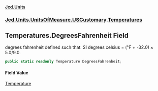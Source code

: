 #### [Jcd.Units](index.md 'index')

### [Jcd.Units.UnitsOfMeasure.USCustomary](Jcd.Units.UnitsOfMeasure.USCustomary.md 'Jcd.Units.UnitsOfMeasure.USCustomary').[Temperatures](Temperatures.md 'Jcd.Units.UnitsOfMeasure.USCustomary.Temperatures')

## Temperatures.DegreesFahrenheit Field

degrees fahrenheit defined such that: SI degrees celsius = (°F + -32.0) × 5.0/9.0.

```csharp
public static readonly Temperature DegreesFahrenheit;
```

#### Field Value

[Temperature](Temperature.md 'Jcd.Units.UnitTypes.Temperature')